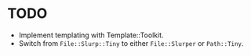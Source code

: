 TODO
====

* Implement templating with Template::Toolkit.
* Switch from `File::Slurp::Tiny` to either `File::Slurper` or
  `Path::Tiny`.
